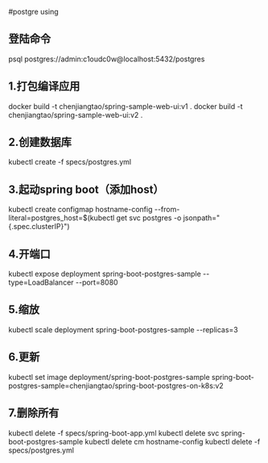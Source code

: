 #postgre using
## 登陆命令
psql postgres://admin:c1oudc0w@localhost:5432/postgres 


## 1.打包编译应用
docker build -t chenjiangtao/spring-sample-web-ui:v1 .
docker build -t chenjiangtao/spring-sample-web-ui:v2 .

## 2.创建数据库
kubectl create -f specs/postgres.yml


## 3.起动spring boot（添加host）
kubectl create configmap hostname-config --from-literal=postgres_host=$(kubectl get svc postgres -o jsonpath="{.spec.clusterIP}")
   


## 4.开端口
kubectl expose deployment spring-boot-postgres-sample --type=LoadBalancer --port=8080
   
## 5.缩放
kubectl scale deployment spring-boot-postgres-sample --replicas=3

## 6.更新
kubectl set image deployment/spring-boot-postgres-sample spring-boot-postgres-sample=chenjiangtao/spring-boot-postgres-on-k8s:v2
   
## 7.删除所有
kubectl delete -f specs/spring-boot-app.yml
kubectl delete svc spring-boot-postgres-sample
kubectl delete cm hostname-config
kubectl delete -f specs/postgres.yml
   
